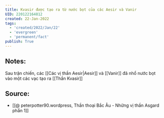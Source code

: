 ```yaml
---
title: Kvasir được tạo ra từ nước bọt của các Aesir và Vanir
UID: 220122164812
created: 22-Jan-2022
tags:
  - 'created/2022/Jan/22'
  - 'evergreen'
  - 'permanent/fact'
publish: True
---
```

## Notes:
Sau trận chiến, các [[Các vị thần Aesir|Aesir]] và [[Vanir]] đã nhổ nước bọt vào một các vạc tạo ra [[Thần Kvasir]]

## Source:
- [[@ peterpotter90.wordpress, Thần thoại Bắc Âu - Những vị thần Asgard phần 1]]


